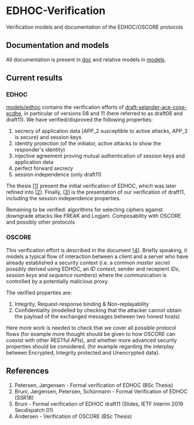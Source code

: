 # EDHOC-Verification
Verification models and documentation of the EDHOC/OSCORE protocols

## Documentation and models

All documentation is present in [doc](doc) and relative models in
[models](models).

## Current results

### EDHOC

[models/edhoc](models/edhoc) contains the verification efforts of [draft-selander-ace-cose-ecdhe](https://datatracker.ietf.org/doc/draft-selander-ace-cose-ecdhe/), in particular of versions 08 and 11 (here referred to as draft08 and draft11). We have verified/disproved the following properties:
1. secrecy of application data (APP_2 susceptible to active attacks, APP_3 is secure) and session keys
2. identity protection (of the initiator, active attacks to show the responder's identity)
3. injective agreement proving mutual authentication of session keys and application data
4. perfect forward secrecy
5. session independence (only draft11)


The thesis [[1](doc/PJ_Formal_Verification_of_EDHOC_SSR18.pdf)] present the initial verification of EDHOC,
which was later refined into [[2](doc/BJPS_Formal_Verification_of_EDHOC_SSR18.pdf)]. Finally, [[3](doc/slides-interim-2019-secdispatch-01-sessa-formal-analysis-of-edhoc-00.pdf)] is the presentation of our verification of draft11, including the session independence properties.

Remaining to be verified: algorithms for selecting ciphers against downgrade attacks like FREAK and Logjam. Composability with OSCORE and possibly other protocols

### OSCORE

This verification effort is described in the document [[4](doc/Andersen_Verification_of_OSCORE_BSc_Thesis.pdf)]. Briefly speaking, it models a typical flow of interaction between a client and a server who have already established a security context (i.e. a common *master secret* possibly derived using EDHOC, an *ID context*, sender and recepient *IDs*, *session keys* and *sequence numbers*) where the communication is controlled by a potentially malicious proxy.

The verified properties are:
1. Integrity, Request-response binding & Non-replayability
2. Confidentiality (modelled by checking that the attacker cannot obtain the payload of the exchanged messages between two honest hosts)

Here more work is needed to check that we cover all possible protocol flows (for example more thought should be given to how OSCORE can coexist with other RESTful APIs), and whether more advanced security properties should be considered, (for example regarding the interplay between Encrypted, Integrity protected and Unencrypted data).

## References

1. Petersen, Jørgensen - Formal verification of EDHOC (BSc Thesis)
2. Bruni, Jørgensen, Petersen, Schürmann - Formal Verification of EDHOC (SSR18)
3. Bruni - Formal verification of EDHOC draft11 (Slides, IETF Interim 2019 Secdispatch 01)
4. Andersen - Verification of OSCORE (BSc Thesis)
